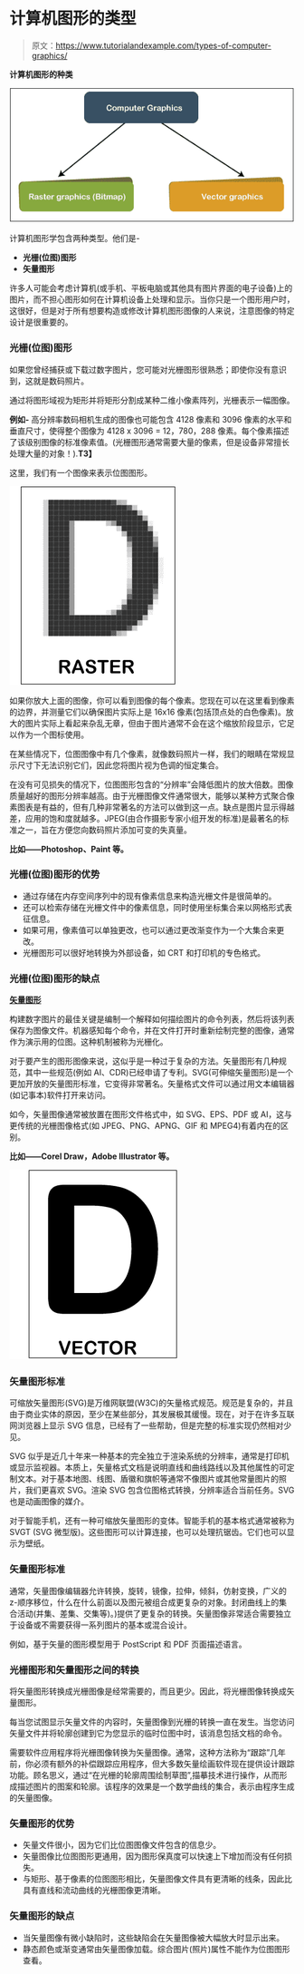 # 计算机图形的类型

> 原文：<https://www.tutorialandexample.com/types-of-computer-graphics/>

**计算机图形的种类**

![Types of Computer Graphics](img/dfe23027adc9465f5f90942a756feb8e.png)

计算机图形学包含两种类型。他们是-

*   **光栅(位图)图形**
*   **矢量图形**

许多人可能会考虑计算机(或手机、平板电脑或其他具有图片界面的电子设备)上的图片，而不担心图形如何在计算机设备上处理和显示。当你只是一个图形用户时，这很好，但是对于所有想要构造或修改计算机图形图像的人来说，注意图像的特定设计是很重要的。

### 光栅(位图)图形

如果您曾经捕获或下载过数字图片，您可能对光栅图形很熟悉；即使你没有意识到，这就是数码照片。

通过将图形域视为矩形并将矩形分割成某种二维小像素阵列，光栅表示一幅图像。

**例如-** 高分辨率数码相机生成的图像也可能包含 4128 像素和 3096 像素的水平和垂直尺寸，使得整个图像为 4128 x 3096 = 12，780，288 像素。每个像素描述了该级别图像的标准像素值。(光栅图形通常需要大量的像素，但是设备非常擅长处理大量的对象！).**T3】**

这里，我们有一个图像来表示位图图形。

![Types of Computer Graphics](img/d41e3d568d2931c5597fb23e3016376c.png)

如果你放大上面的图像，你可以看到图像的每个像素。您现在可以在这里看到像素的边界，并测量它们以确保图片实际上是 16x16 像素(包括顶点处的白色像素)。放大的图片实际上看起来杂乱无章，但由于图片通常不会在这个缩放阶段显示，它足以作为一个图标使用。

在某些情况下，位图图像中有几个像素，就像数码照片一样，我们的眼睛在常规显示尺寸下无法识别它们，因此您将图片视为色调的恒定集合。

在没有可见损失的情况下，位图图形包含的“分辨率”会降低图片的放大倍数。图像质量越好的图形分辨率越高。由于光栅图像文件通常很大，能够以某种方式聚合像素图表是有益的，但有几种非常著名的方法可以做到这一点。缺点是图片显示得越差，应用的饱和度就越多。JPEG(由合作摄影专家小组开发的标准)是最著名的标准之一，旨在方便您向数码照片添加可变的失真量。

**比如——Photoshop、Paint 等。**

### 光栅(位图)图形的优势

*   通过存储在内存空间序列中的现有像素信息来构造光栅文件是很简单的。
*   还可以检索存储在光栅文件中的像素信息，同时使用坐标集合来以网格形式表征信息。
*   如果可用，像素值可以单独更改，也可以通过更改渐变作为一个大集合来更改。
*   光栅图形可以很好地转换为外部设备，如 CRT 和打印机的专色格式。

### 光栅(位图)图形的缺点

**<u>矢量图形</u>**

构建数字图片的最佳关键是编制一个解释如何描绘图片的命令列表，然后将该列表保存为图像文件。机器感知每个命令，并在文件打开时重新绘制完整的图像，通常作为演示用的位图。这种机制被称为光栅化。

对于要产生的图形图像来说，这似乎是一种过于复杂的方法。矢量图形有几种规范，其中一些规范(例如 AI、CDR)已经申请了专利。SVG(可伸缩矢量图形)是一个更加开放的矢量图形标准，它变得非常著名。矢量格式文件可以通过用文本编辑器(如记事本)软件打开来访问。

如今，矢量图像通常被放置在图形文件格式中，如 SVG、EPS、PDF 或 AI，这与更传统的光栅图像格式(如 JPEG、PNG、APNG、GIF 和 MPEG4)有着内在的区别。

**比如——Corel Draw，Adobe Illustrator 等。**

![Types of Computer Graphics](img/2248bb50d7fc0e1a893745fe99b0394b.png)

### 矢量图形标准

可缩放矢量图形(SVG)是万维网联盟(W3C)的矢量格式规范。规范是复杂的，并且由于商业实体的原因，至少在某些部分，其发展极其缓慢。现在，对于在许多互联网浏览器上显示 SVG 信息，已经有了一些帮助，但是完整的标准实现仍然相对少见。

SVG 似乎是近几十年来一种基本的完全独立于渲染系统的分辨率，通常是打印机或显示监视器。本质上，矢量格式文档是说明直线和曲线路线以及其他属性的可定制文本。对于基本地图、线图、盾徽和旗帜等通常不像图片或其他常量图片的照片，我们更喜欢 SVG。渲染 SVG 包含位图格式转换，分辨率适合当前任务。SVG 也是动画图像的媒介。

对于智能手机，还有一种可缩放矢量图形的变体。智能手机的基本格式通常被称为 SVGT (SVG 微型版)。这些图形可以计算连接，也可以处理抗锯齿。它们也可以显示为壁纸。

### 矢量图形标准

通常，矢量图像编辑器允许转换，旋转，镜像，拉伸，倾斜，仿射变换，广义的 z-顺序移位，什么在什么前面以及图元被组合成更复杂的对象。封闭曲线上的集合活动(并集、差集、交集等)。)提供了更复杂的转换。矢量图像非常适合需要独立于设备或不需要获得一系列图片的基本或混合设计。

例如，基于矢量的图形模型用于 PostScript 和 PDF 页面描述语言。

### 光栅图形和矢量图形之间的转换

将矢量图形转换成光栅图像是经常需要的，而且更少。因此，将光栅图像转换成矢量图形。

每当您试图显示矢量文件的内容时，矢量图像到光栅的转换一直在发生。当您访问矢量文件并将轮廓创建到它为您显示的临时位图中时，该消息包括文档的命令。

需要软件应用程序将光栅图像转换为矢量图像。通常，这种方法称为“跟踪”几年前，你必须有额外的补偿跟踪应用程序，但大多数矢量绘画软件现在提供设计跟踪功能。顾名思义，通过“在光栅的轮廓周围绘制草图”,描摹技术进行操作，从而形成描述图片的图案和轮廓。该程序的效果是一个数学曲线的集合，表示由程序生成的矢量图像。

### 矢量图形的优势

*   矢量文件很小，因为它们比位图图像文件包含的信息少。
*   矢量图像比位图图形更通用，因为图形保真度可以快速上下增加而没有任何损失。
*   与矩形、基于像素的位图图形相比，矢量图像文件具有更清晰的线条，因此比具有直线和流动曲线的光栅图像更清晰。

### 矢量图形的缺点

*   当矢量图像有微小缺陷时，这些缺陷会在矢量图像被大幅放大时显示出来。
*   静态颜色或渐变通常由矢量图像加载。综合图片(照片)属性不能作为位图图形查看。
